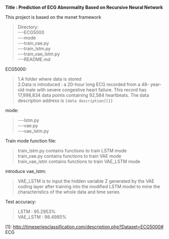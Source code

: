 **Title : Prediction of ECG Abnormality Based on Recursive Neural Network**  

This project is based on the mxnet framework  
>Directory:  
    ---ECG5000  
    ---mode  
    ---train_vae.py  
    ---train_lstm.py   
    ---train_vae_lstm.py  
    ---README.md  

ECG5000:  
> 1.A folder where data is stored  
>2.Data is introduced  :
>a 20-hour long ECG recorded from a 48- year-old male with severe congestive heart failure. This record has 17,998,834 data points containing 92,584 heartbeats.
The data description address is `[data description][1]`

mode:  
>---lstm.py  
>---vae.py  
>---vae_lstm.py  



Train mode function file:
>train_lstm.py contains functions to train LSTM mode  
>train_vae.py contains functions to train VAE mode  
>train_vae_lstm contains functions to train VAE_LSTM mode  

introduce vae_lstm:
>VAE_LSTM is to input the hidden variable Z generated by the VAE coding layer after training into the modified LSTM model to mine the characteristics of the whole data and time series

Test accuracy:
>LSTM : 95.2953%  
>VAE_LSTM : 98.4985%   

  [1]: http://timeseriesclassification.com/description.php?Dataset=ECG5000# ECG

